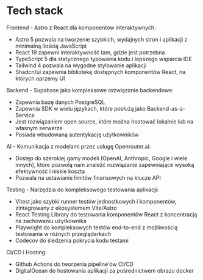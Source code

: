 # Tech stack

Frontend - Astro z React dla komponentów interaktywnych:

- Astro 5 pozwala na tworzenie szybkich, wydajnych stron i aplikacji z minimalną ilością JavaScript
- React 19 zapewni interaktywność tam, gdzie jest potrzebna
- TypeScript 5 dla statycznego typowania kodu i lepszego wsparcia IDE
- Tailwind 4 pozwala na wygodne stylowanie aplikacji
- Shadcn/ui zapewnia bibliotekę dostępnych komponentów React, na których oprzemy UI

Backend - Supabase jako kompleksowe rozwiązanie backendowe:

- Zapewnia bazę danych PostgreSQL
- Zapewnia SDK w wielu językach, które posłużą jako Backend-as-a-Service
- Jest rozwiązaniem open source, które można hostować lokalnie lub na własnym serwerze
- Posiada wbudowaną autentykację użytkowników

AI - Komunikacja z modelami przez usługę Openrouter.ai:

- Dostęp do szerokiej gamy modeli (OpenAI, Anthropic, Google i wiele innych), które pozwolą nam znaleźć rozwiązanie zapewniające wysoką efektywność i niskie koszta
- Pozwala na ustawianie limitów finansowych na klucze API

Testing - Narzędzia do kompleksowego testowania aplikacji:

- Vitest jako szybki runner testów jednostkowych i komponentów, zintegrowany z ekosystemem Vite/Astro
- React Testing Library do testowania komponentów React z koncentracją na zachowaniu użytkownika
- Playwright do kompleksowych testów end-to-end z możliwością testowania w różnych przeglądarkach
- Codecov do śledzenia pokrycia kodu testami

CI/CD i Hosting:

- Github Actions do tworzenia pipeline'ów CI/CD
- DigitalOcean do hostowania aplikacji za pośrednictwem obrazu docker
